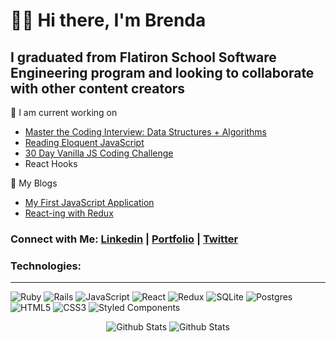 # 👋🏻 Hi there, I'm Brenda

## I graduated from Flatiron School Software Engineering program and looking to collaborate with other content creators

🔭 I am current working on

- [Master the Coding Interview: Data Structures + Algorithms](https://www.udemy.com/course/master-the-coding-interview-data-structures-algorithms/)
- [Reading Eloquent JavaScript](https://eloquentjavascript.net/)
- [30 Day Vanilla JS Coding Challenge](https://javascript30.com/)
- React Hooks

📕 My Blogs

<!-- BLOG-POST-LIST:START -->

- [My First JavaScript Application](https://brendaferrufino-22455.medium.com/my-javascript-learning-journey-729dd32a5b20)
- [React-ing with Redux](https://brenda-ferrufino.medium.com/react-redux-project-9a7f6a215ee8)

<!-- BLOG-POST-LIST:END -->

### Connect with Me: [Linkedin](https://www.linkedin.com/in/brendaferrufino) | [Portfolio](https://brenda-ferrufino.netlify.app/) | [Twitter](https://twitter.com/BrendaFerrufin4)

### Technologies:

<hr>

<p>
<img alt="Ruby" src="https://img.shields.io/badge/ruby-%23CC342D.svg?style=for-the-badge&logo=ruby&logoColor=white"/>

<img alt="Rails" src="https://img.shields.io/badge/rails-%23CC0000.svg?style=for-the-badge&logo=ruby-on-rails&logoColor=white"/>

<img alt="JavaScript" src="https://img.shields.io/badge/javascript-%23323330.svg?style=for-the-badge&logo=javascript&logoColor=%23F7DF1E"/>

<img alt="React" src="https://img.shields.io/badge/react-%2320232a.svg?style=for-the-badge&logo=react&logoColor=%2361DAFB"/>

<img alt="Redux" src="https://img.shields.io/badge/redux-%23593d88.svg?style=for-the-badge&logo=redux&logoColor=white"/>

<img alt="SQLite" src ="https://img.shields.io/badge/sqlite-%2307405e.svg?style=for-the-badge&logo=sqlite&logoColor=white"/>

<img alt="Postgres" src ="https://img.shields.io/badge/postgres-%23316192.svg?style=for-the-badge&logo=postgresql&logoColor=white"/>

<img alt="HTML5" src="https://img.shields.io/badge/html5-%23E34F26.svg?style=for-the-badge&logo=html5&logoColor=white"/>

<img alt="CSS3" src="https://img.shields.io/badge/css3-%231572B6.svg?style=for-the-badge&logo=css3&logoColor=white"/>

<img alt="Styled Components" src="https://img.shields.io/badge/styled--components-DB7093?style=for-the-badge&logo=styled-components&logoColor=white"/>
</p>

<div align="center">

<img align="center space-around" alt="Github Stats" src="https://github-readme-stats.vercel.app/api/top-langs/?username=ferrufinob&theme=onedark"/>

<img align="center space-around" alt="Github Stats" src="https://github-readme-stats.vercel.app/api?username=ferrufinob&show_icons=true&theme=onedark"/>

</div>
